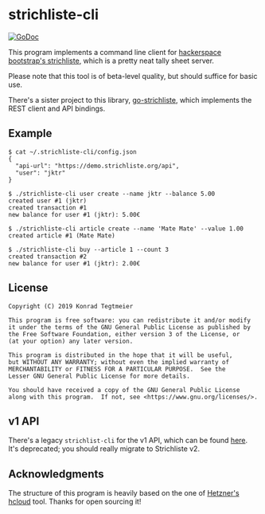 # strichliste-cli

[![GoDoc](https://godoc.org/github.com/jktr/strichliste-cli?status.svg)](https://godoc.org/github.com/jktr/strichliste-cli)

This program implements a command line client for
[hackerspace bootstrap's strichliste](https://github.com/strichliste/strichliste-backend),
which is a pretty neat tally sheet server.

Please note that this tool is of beta-level quality, but should
suffice for basic use.

There's a sister project to this library,
[go-strichliste](https://github.com/jktr/go-strichliste), which
implements the REST client and API bindings.

## Example

```
$ cat ~/.strichliste-cli/config.json
{
  "api-url": "https://demo.strichliste.org/api",
  "user": "jktr"
}

$ ./strichliste-cli user create --name jktr --balance 5.00
created user #1 (jktr)
created transaction #1
new balance for user #1 (jktr): 5.00€

$ ./strichliste-cli article create --name 'Mate Mate' --value 1.00
created article #1 (Mate Mate)

$ ./strichliste-cli buy --article 1 --count 3
created transaction #2
new balance for user #1 (jktr): 2.00€
```

## License

    Copyright (C) 2019 Konrad Tegtmeier

    This program is free software: you can redistribute it and/or modify
    it under the terms of the GNU General Public License as published by
    the Free Software Foundation, either version 3 of the License, or
    (at your option) any later version.

    This program is distributed in the hope that it will be useful,
    but WITHOUT ANY WARRANTY; without even the implied warranty of
    MERCHANTABILITY or FITNESS FOR A PARTICULAR PURPOSE.  See the
    Lesser GNU General Public License for more details.

    You should have received a copy of the GNU General Public License
    along with this program.  If not, see <https://www.gnu.org/licenses/>.

## v1 API

There's a legacy `strichlist-cli` for the v1 API, which can be found
[here](https://git.cs.uni-paderborn.de/jktr/strichliste-cli). It's
deprecated; you should really migrate to Strichliste v2.

## Acknowledgments

The structure of this program is heavily based on the one of
[Hetzner's hcloud](https://github.com/hetznercloud/cli) tool.
Thanks for open sourcing it!
